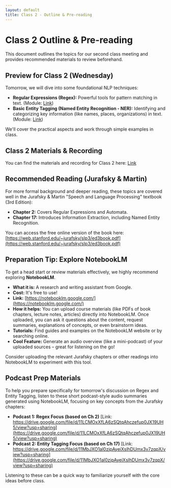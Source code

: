 ```yaml
---
layout: default
title: Class 2 - Outline & Pre-reading
---
```


# Class 2 Outline & Pre-reading

This document outlines the topics for our second class meeting and provides recommended materials to review beforehand.

## Preview for Class 2 (Wednesday)

Tomorrow, we will dive into some foundational NLP techniques:

*   **Regular Expressions (Regex):** Powerful tools for pattern matching in text. (Module: [Link](https://1drv.ms/b/s!AhVxHmatz-M7jelViMEFPgq82MBNxw?e=xvIy20))
*   **Basic Entity Tagging (Named Entity Recognition - NER):** Identifying and categorizing key information (like names, places, organizations) in text. (Module: [Link](https://1drv.ms/b/s!AhVxHmatz-M7jelX5QCLPJXS_NKcdw?e=dwwfRC))

We'll cover the practical aspects and work through simple examples in class.

## Class 2 Materials & Recording

You can find the materials and recording for Class 2 here: [Link](https://1drv.ms/f/s!AhVxHmatz-M7jelRwZGyZihrAh0F_Q?e=cAVUZ0)

## Recommended Reading (Jurafsky & Martin)

For more formal background and deeper reading, these topics are covered well in the Jurafsky & Martin "Speech and Language Processing" textbook (3rd Edition):

*   **Chapter 2:** Covers Regular Expressions and Automata.
*   **Chapter 17:** Introduces Information Extraction, including Named Entity Recognition.

You can access the free online version of the book here: [https://web.stanford.edu/~jurafsky/slp3/ed3book.pdf](https://web.stanford.edu/~jurafsky/slp3/ed3book.pdf)

## Preparation Tip: Explore NotebookLM

To get a head start or review materials effectively, we highly recommend exploring **NotebookLM**.

*   **What it is:** A research and writing assistant from Google.
*   **Cost:** It's free to use!
*   **Link:** [https://notebooklm.google.com/](https://notebooklm.google.com/)
*   **How it helps:** You can upload course materials (like PDFs of book chapters, lecture notes, articles) directly into NotebookLM. Once uploaded, you can ask it questions about the content, request summaries, explanations of concepts, or even brainstorm ideas.
*   **Tutorials:** Find guides and examples on the NotebookLM website or by searching online.
*   **Cool Feature:** Generate an audio overview (like a mini-podcast) of your uploaded sources – great for listening on the go!

Consider uploading the relevant Jurafsky chapters or other readings into NotebookLM to experiment with this tool.

## Podcast Prep Materials

To help you prepare specifically for tomorrow's discussion on Regex and Entity Tagging, listen to these short podcast-style audio summaries generated using NotebookLM, focusing on key concepts from the Jurafsky chapters:

*   **Podcast 1: Regex Focus (based on Ch 2)**
    [Link: https://drive.google.com/file/d/11LCMOxXfLA6zSQtqAhczefup0JX19UH5/view?usp=sharing](https://drive.google.com/file/d/11LCMOxXfLA6zSQtqAhczefup0JX19UH5/view?usp=sharing)
*   **Podcast 2: Entity Tagging Focus (based on Ch 17)**
    [Link: https://drive.google.com/file/d/11MbJXO1al0zjpAyeiXslhDUmx3v7zqpX/view?usp=sharing](https://drive.google.com/file/d/11MbJXO1al0zjpAyeiXslhDUmx3v7zqpX/view?usp=sharing)

Listening to these can be a quick way to familiarize yourself with the core ideas before class.

